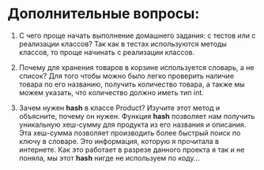# Дополнительные вопросы:
1. С чего проще начать выполнение домашнего задания: с тестов или с реализации классов?
Так как в тестах используются методы классов, то проще начинать с реализации классов.

2. Почему для хранения товаров в корзине используется словарь, а не список?
Для того чтобы можно было легко проверить наличие товара по его названию, получить количество товара, а также мы можем указать, что количество должно иметь тип int. 

3. Зачем нужен __hash__ в классе Product? Изучите этот метод и объясните, почему он нужен.
Функция __hash__ позволяет нам получить уникальную хеш-сумму для продукта из его названия и описания. Эта хеш-сумма позволяет производить более быстрый поиск по ключу в словаре. Это информация, которую я прочитала в интернете. Как это работает в разрезе данного проекта я так и не поняла, мы этот __hash__ нигде не используем по коду...